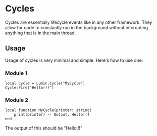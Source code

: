 # Cycles

Cycles are essentially lifecycle events like in any other framework. They allow for code to constantly run in the background without interupting anything that is in the main thread.

## Usage

Usage of cycles is very minimal and simple. Here's how to use one:

### Module 1
```luau
local Cycle = Lumin.Cycle("MyCycle")
Cycle:Fire("Hello!!!")
```

### Module 2
```luau
local function MyCycle(printer: string)
    print(printer) -- Output: Hello!!!
end
```

The output of this should be "Hello!!!"

